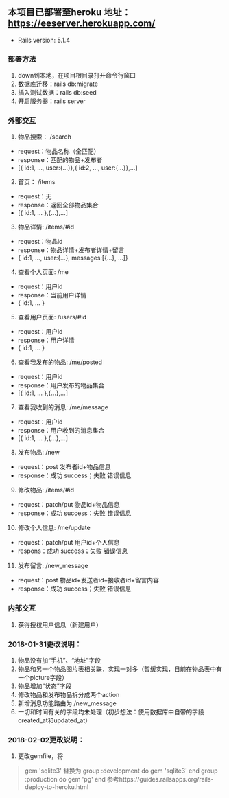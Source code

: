 ## 本项目已部署至heroku 地址：https://eeserver.herokuapp.com/

* Rails version: 5.1.4

### 部署方法
1. down到本地，在项目根目录打开命令行窗口
2. 数据库迁移：rails db:migrate 
3. 插入测试数据：rails db:seed
4. 开启服务器：rails server 

### 外部交互
1.	物品搜索： /search
* request：物品名称（全匹配）
* response：匹配的物品+发布者
* [{ id:1, …, user:{…}},{ id:2, …, user:{…}},…]
2.	首页：  /items
* request：无
* response：返回全部物品集合
* [{ id:1, … },{…},…]
3.	物品详情:  /items/#id
* request：物品id
* response：物品详情+发布者详情+留言
* { id:1, …, user:{…}, messages:[{…}, …]}
4.	查看个人页面:  /me
* request：用户id
* response：当前用户详情
* { id:1, … }
5.	查看用户页面:  /users/#id
* request：用户id
* response：用户详情
* { id:1, … }
6.	查看我发布的物品:  /me/posted
* request：用户id
* response：用户发布的物品集合
* [{ id:1, … },{…},…]
7.	查看我收到的消息:  /me/message
* request：用户id
* response：用户收到的消息集合
* [{ id:1, … },{…},…]
8.	发布物品:  /new
* request：post 发布者id+物品信息
* response：成功 success；失败 错误信息

9.	修改物品:  /items/#id
* request：patch/put 物品id+物品信息
* response：成功 success；失败 错误信息

10.	修改个人信息:  /me/update
* request：patch/put 用户id+个人信息
* respons：成功 success；失败 错误信息

11.	发布留言:  /new_message
* request：post 物品id+发送者id+接收者id+留言内容
* response：成功 success；失败 错误信息

### 内部交互
1.	获得授权用户信息（新建用户）

### 2018-01-31更改说明：
1. 物品没有加“手机”、“地址”字段
2. 物品和另一个物品图片表相关联，实现一对多（暂缓实现，目前在物品表中有一个picture字段）
3. 物品增加“状态”字段
4. 修改物品和发布物品拆分成两个action
5. 新增消息功能路由为  /new_message
6. 一切和时间有关的字段均未处理（初步想法：使用数据库中自带的字段created_at和updated_at）

### 2018-02-02更改说明：
1. 更改gemfile，将
> gem 'sqlite3'
   替换为
> group :development do
   gem 'sqlite3'
  end
  group :production do
   gem 'pg'
  end
  参考https://guides.railsapps.org/rails-deploy-to-heroku.html
